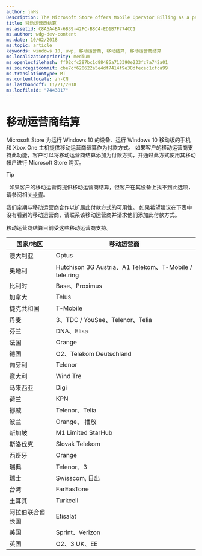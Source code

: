 ```yaml
---
author: jnHs
Description: The Microsoft Store offers Mobile Operator Billing as a payment method for mobile operators who support this capability.
title: 移动运营商结算
ms.assetid: C8A5A4BA-6B39-42FC-B8C4-ED1B7F774CC1
ms.author: wdg-dev-content
ms.date: 10/02/2018
ms.topic: article
keywords: windows 10, uwp, 移动运营商, 移动结算, 移动运营商结算
ms.localizationpriority: medium
ms.openlocfilehash: ff02cfc287bc1d88485a713390e233fc7a742a01
ms.sourcegitcommit: cbe7cf620622a5e4df7414f9e38dfecec1cfca99
ms.translationtype: MT
ms.contentlocale: zh-CN
ms.lasthandoff: 11/21/2018
ms.locfileid: "7443817"
---
```

# <a name="mobile-operator-billing"></a>移动运营商结算


Microsoft Store 为运行 Windows 10 的设备、运行 Windows 10 移动版的手机和 Xbox One 主机提供移动运营商结算作为付款方式。 如果客户的移动运营商支持此功能，客户可以将移动运营商结算添加为付款方式，并通过此方式使用其移动帐户进行 Microsoft Store 购买。

> [!TIP]
>  如果客户的移动运营商提供移动运营商结算，但客户在其设备上找不到此选项，请参阅相关[步骤](http://go.microsoft.com/fwlink/p/?LinkId=523993)。

我们定期与移动运营商合作以扩展此付款方式的可用性。 如果希望建议在下表中没有看到的移动运营商，请联系该移动运营商并请求他们添加此付款方式。

移动运营商结算目前受这些移动运营商支持。

| 国家/地区  | 移动运营商                 |
|-----------------|----------------------------------|
| 澳大利亚       | Optus                            |
| 奥地利         | Hutchison 3G Austria、A1 Telekom、T-Mobile / tele.ring  |
| 比利时         | Base、Proximus                   |
| 加拿大          | Telus                            |
| 捷克共和国  | T-Mobile                         |
| 丹麦         | 3、TDC / YouSee、Telenor、Telia  |
| 芬兰         | DNA、Elisa                       |
| 法国          | Orange                           |
| 德国         | O2、Telekom Deutschland          |
| 匈牙利         | Telenor                          |
| 意大利           | Wind Tre                        |
| 马来西亚        | Digi                             |
| 荷兰     | KPN                              |
| 挪威          | Telenor、Telia                   |
| 波兰          | Orange、 播放                     |
| 新加坡       | M1 Limited StarHub              |
| 斯洛伐克        | Slovak Telekom                   |
| 西班牙           | Orange                           |
| 瑞典          | Telenor、3                       |
| 瑞士     | Swisscom, 日出                |
| 台湾          | FarEasTone                       |
| 土耳其          | Turkcell                         |
| 阿拉伯联合酋长国 | Etisalat                    |
| 美国   | Sprint、Verizon                  |
| 英国  | O2、3 UK、EE                     |

 



 


 

 




